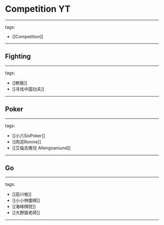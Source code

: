 # Competition YT

---
tags:
  - [[Competition]]
  
---

## Fighting
---
tags:
  - [[糕极]]
  - [[寻找中国功夫]]
  
---

## Poker
---
tags:
  - [[小六SixPoker]]
  - [[肉泥Ronnie]]
  - [[艾倫去哪兒 Allengoaround]]
  
---

## Go
---
tags:
  - [[高川格]]
  - [[小小林圍棋]]
  - [[海峰棋院]]
  - [[大野狼老師]]
  
---

